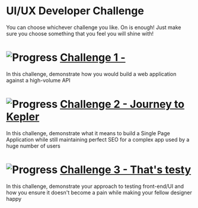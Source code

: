 # UI/UX Developer Challenge

You can choose whichever challenge you like. On is enough!
Just make sure you choose something that you feel you will shine with!

# ![Progress](http://progressed.io/bar/0) [Challenge 1 - ](challenge-1)
In this challenge, demonstrate how you would build a web application against a high-volume API

# ![Progress](http://progressed.io/bar/0) [Challenge 2 - Journey to Kepler](challenge-2)
In this challenge, demonstrate what it means to build a Single Page Application while still maintaining perfect SEO
for a complex app used by a huge number of users

# ![Progress](http://progressed.io/bar/0) [Challenge 3 - That's testy](challenge-3)
In this challenge, demonstrate your approach to testing front-end/UI and how you ensure it doesn't become a pain while 
making your fellow designer happy
